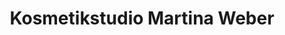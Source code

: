 ---
title: "Kosmetikstudio Martina Weber"
url: /castrop-rauxel/kosmetikstudio-martina-weber/
shop: Kosmetik
---